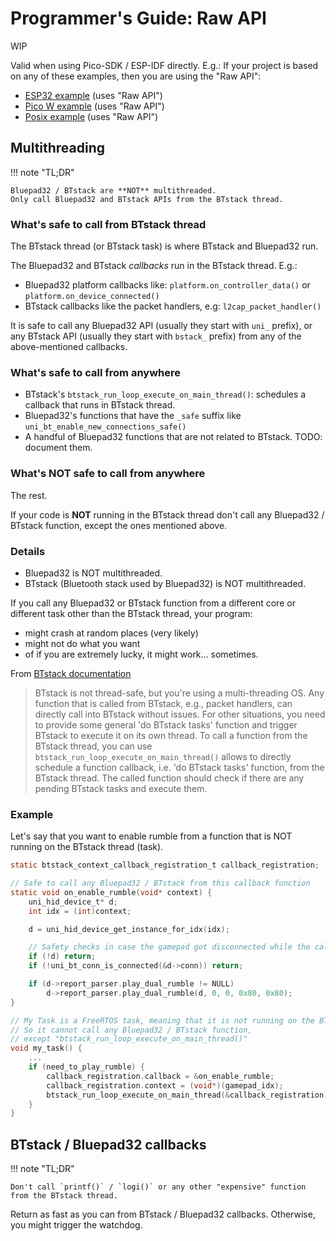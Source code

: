 # Programmer's Guide: Raw API

WIP

Valid when using Pico-SDK / ESP-IDF directly. E.g.: If your project is based on any of these examples, then you are
using the "Raw API":

- [ESP32 example][esp32_example] (uses "Raw API")
- [Pico W example][picow_example] (uses "Raw API")
- [Posix example][posix_example] (uses "Raw API")

## Multithreading

!!! note "TL;DR"

    Bluepad32 / BTstack are **NOT** multithreaded.
    Only call Bluepad32 and BTstack APIs from the BTstack thread.

### What's safe to call from BTstack thread

The BTstack thread (or BTstack task) is where BTstack and Bluepad32 run.

The Bluepad32 and BTstack *callbacks* run in the BTstack thread. E.g.:

- Bluepad32 platform callbacks like: `platform.on_controller_data()` or `platform.on_device_connected()`
- BTstack callbacks like the packet handlers, e.g: `l2cap_packet_handler()`

It is safe to call any Bluepad32 API (usually they start with `uni_` prefix),
or any BTstack API (usually they start with `bstack_` prefix) from any of the above-mentioned callbacks.

### What's safe to call from anywhere

- BTstack's `btstack_run_loop_execute_on_main_thread()`: schedules a callback that runs in BTstack thread.
- Bluepad32's functions that have the `_safe` suffix like `uni_bt_enable_new_connections_safe()`
- A handful of Bluepad32 functions that are not related to BTstack. TODO: document them.

### What's NOT safe to call from anywhere

The rest.

If your code is **NOT** running in the BTstack thread don't call any Bluepad32 / BTstack function,
except the ones mentioned above.

### Details

- Bluepad32 is NOT multithreaded.
- BTstack (Bluetooth stack used by Bluepad32) is NOT multithreaded.

If you call any Bluepad32 or BTstack function from a different core or different task other than the BTstack thread,
your program:

- might crash at random places (very likely)
- might not do what you want
- of if you are extremely lucky, it might work... sometimes.

From [BTstack documentation][btstack_multithreading]

> BTstack is not thread-safe, but you're using a multi-threading OS.
> Any function that is called from BTstack, e.g., packet handlers, can directly call into BTstack without issues.
> For other situations, you need to provide some general 'do BTstack tasks' function and trigger BTstack to execute
> it on its own thread. To call a function from the BTstack thread, you can
> use `btstack_run_loop_execute_on_main_thread()`
> allows to directly schedule a function callback, i.e. 'do BTstack tasks' function, from the BTstack thread.
> The called function should check if there are any pending BTstack tasks and execute them.

### Example

Let's say that you want to enable rumble from a function that is NOT running on the BTstack thread (task).

```c
static btstack_context_callback_registration_t callback_registration;

// Safe to call any Bluepad32 / BTstack from this callback function
static void on_enable_rumble(void* context) {
    uni_hid_device_t* d;
    int idx = (int)context;

    d = uni_hid_device_get_instance_for_idx(idx);

    // Safety checks in case the gamepad got disconnected while the callback was scheduled
    if (!d) return;
    if (!uni_bt_conn_is_connected(&d->conn)) return;

    if (d->report_parser.play_dual_rumble != NULL)
        d->report_parser.play_dual_rumble(d, 0, 0, 0x80, 0x80);
}

// My Task is a FreeRTOS task, meaning that it is not running on the BTstack thread (task)
// So it cannot call any Bluepad32 / BTstack function,
// except "btstack_run_loop_execute_on_main_thread()"
void my_task() {
    ...
    if (need_to_play_rumble) {
        callback_registration.callback = &on_enable_rumble;
        callback_registration.context = (void*)(gamepad_idx);
        btstack_run_loop_execute_on_main_thread(&callback_registration);
    }
}
```

[btstack_multithreading]: https://github.com/bluekitchen/btstack/blob/master/port/esp32/README.md#multi-threading

[esp32_example]: https://github.com/ricardoquesada/bluepad32/tree/main/examples/esp32

[picow_example]: https://github.com/ricardoquesada/bluepad32/tree/main/examples/pico_w

[posix_example]: https://github.com/ricardoquesada/bluepad32/tree/main/examples/posix

## BTstack / Bluepad32 callbacks

!!! note "TL;DR"

    Don't call `printf()` / `logi()` or any other "expensive" function from the BTstack thread.

Return as fast as you can from BTstack / Bluepad32 callbacks. Otherwise, you might trigger the watchdog.